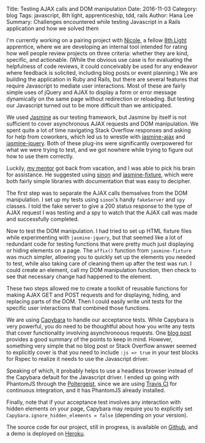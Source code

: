 Title: Testing AJAX calls and DOM manipulation
Date: 2016-11-03
Category: blog
Tags: javascript, 8th light, apprenticeship, tdd, rails
Author: Hana Lee
Summary: Challenges encountered while testing Javascript in a Rails application and how we solved them 

I'm currently working on a pairing project with <a
href="http://github.com/NicoleCarpenter">Nicole</a>, a fellow <a
href="http://8thlight.com">8th Light</a> apprentice, where we are developing an
internal tool intended for rating how well people review projects on three
criteria: whether they are kind, specific, and actionable. (While the obvious
use case is for evaluating the helpfulness of code reviews, it could conceivably
be used for any endeavor where feedback is solicited, including blog posts or
event planning.) We are building the application in Ruby and Rails, but there
are several features that require Javascript to mediate user interactions. Most
of these are fairly simple uses of jQuery and AJAX to display a form or error
message dynamically on the same page without redirection or reloading. But
testing our Javascript turned out to be more difficult than we anticipated.

We used <a href="http://jasmine.github.io/">Jasmine</a> as our testing framework, but Jasmine by itself is not
sufficient to cover asynchronous AJAX requests and DOM manipulation. We spent quite
a lot of time navigating Stack Overflow responses and asking for help from
coworkers, which led us to wrestle with <a
href="https://github.com/jasmine/jasmine-ajax">jasmine-ajax</a> and <a
href="https://github.com/velesin/jasmine-jquery">jasmine-jquery</a>. Both of
these plug-ins were significantly overpowered for what we were trying to test,
and we got nowhere while trying to figure out how to use them correctly.

Luckily, <a href="http://paytonrules.com">my mentor</a> got back from vacation, and I was able to pick his brain for
assistance. He suggested using <a href="http://sinonjs.org/">sinon</a> and <a
href="https://github.com/searls/jasmine-fixture">jasmine-fixture</a>, which were
both fairly simple libraries with documentation that was easy to decipher.

The first step was to separate the AJAX calls themselves from the DOM
manipulation. I set up my tests using `sinon`'s handy `fakeServer` and `spy`
classes. I told the fake server to give a 200 status response to the type of 
AJAX request I was testing and a spy to watch that the AJAX call was made and 
successfully completed.

Now to test the DOM manipulation. I had tried to set up HTML fixture files while
experimenting with `jasmine-jquery`, but that seemed like a lot of redundant code
for testing functions that were pretty much just displaying or hiding elements
on a page. The `affix()` function from `jasmine-fixture` was much simpler,
allowing you to quickly set up the elements you needed to test, while also
taking care of cleaning them up after the test was run. I could create an
element, call my DOM manipulation function, then check to see that necessary
change had happened to the element.

These two steps allowed me to create a toolkit of reusable functions for making AJAX GET and
POST requests and for displaying, hiding, and replacing parts of the DOM. Then I
could easily write unit tests for the specific user interactions that combined those
functions.

We are using <a
href="https://github.com/jnicklas/capybara">Capybara</a> to handle our
acceptance tests. While Capybara is very powerful, you do need to be thoughtful
about how you write any tests that cover functionality involving asynchronoous
requests. One <a
href="https://robots.thoughtbot.com/write-reliable-asynchronous-integration-tests-with-capybara">blog
post</a> provides a good summary of the points to keep in mind. However,
something very simple that no blog post or Stack Overflow answer seemed to
explicitly cover is that you need to include `:js => true` in your test blocks
for Rspec to realize it needs to use the Javascript driver.

Speaking of which, it probably helps to use a headless browser instead of the
Capybara default for the Javascript driver. I ended up going with PhantomJS
through the <a
href="https://github.com/teampoltergeist/poltergeist">Poltergeist</a>, since we
are using <a href="https://travis-ci.org/">Travis CI</a> for continuous
integration, and it has PhantomJS already installed.

Finally, note that if your acceptance test involves any interaction with hidden elements
on your page, Capybara may require you to explicitly set
`Capybara.ignore_hidden_elements = false` (depending on your version).

The source code for our project, still in progress, is available on
[Github](https://github.com/hnlee/reviewr), and a demo is deployed on
[Heroku](http://reviewr-app.herokuapp.com/).
